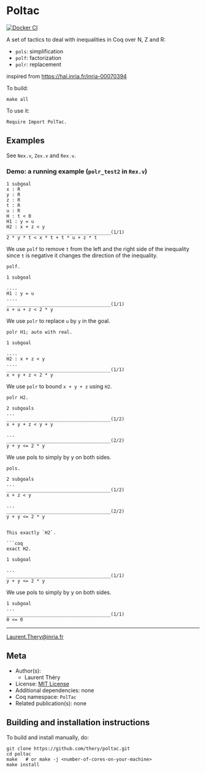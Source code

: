 <!---
This file was generated from `meta.yml`, please do not edit manually.
Follow the instructions on https://github.com/coq-community/templates to regenerate.
--->
# Poltac

[![Docker CI][docker-action-shield]][docker-action-link]

[docker-action-shield]: https://github.com/thery/poltac/actions/workflows/docker-action.yml/badge.svg?branch=master
[docker-action-link]: https://github.com/thery/poltac/actions/workflows/docker-action.yml




A set of tactics to deal with inequalities in Coq over N, Z and R:

- `pols`: simplification
- `polf`: factorization
- `polr`: replacement

inspired from <https://hal.inria.fr/inria-00070394>

To build:

```shell
make all
```

To use it:

```coq
Require Import PolTac.
```

## Examples

See `Nex.v`, `Zex.v` and `Rex.v`.

### Demo: a running example (`polr_test2` in `Rex.v`)


```coq
1 subgoal
x : R
y : R
z : R
t : R
u : R
H : t < 0
H1 : y = u
H2 : x + z < y
______________________________________(1/1)
2 * y * t < x * t + t * u + z * t
```

We use `polf` to remove `t` from the left and the right side of the inequality since `t` is negative it changes the direction of the inequality.

```coq
polf.

1 subgoal

....
H1 : y = u
....
______________________________________(1/1)
x + u + z < 2 * y
```

We use `polr` to replace `u` by `y` in the goal.


```coq
polr H1; auto with real.

1 subgoal

....
H2 : x + z < y
....
______________________________________(1/1)
x + y + z < 2 * y
```

We use `polr` to bound `x + y + z` using `H2`.

```coq
polr H2.

2 subgoals
...
______________________________________(1/2)
x + y + z < y + y

...
______________________________________(2/2)
y + y <= 2 * y
```

We use pols to simply by y on both sides.

```coq
pols.

2 subgoals
...
______________________________________(1/2)
x + z < y

...
______________________________________(2/2)
y + y <= 2 * y
```
```

This exactly `H2`.

```coq
exact H2.

1 subgoal

...
______________________________________(1/1)
y + y <= 2 * y
```

We use pols to simply by y on both sides.

```coq
1 subgoal
...
______________________________________(1/1)
0 <= 0
```

----
Laurent.Thery@inria.fr

## Meta

- Author(s):
  - Laurent Théry
- License: [MIT License](LICENSE)
- Additional dependencies: none
- Coq namespace: `PolTac`
- Related publication(s): none

## Building and installation instructions

To build and install manually, do:

``` shell
git clone https://github.com/thery/poltac.git
cd poltac
make   # or make -j <number-of-cores-on-your-machine> 
make install
```



